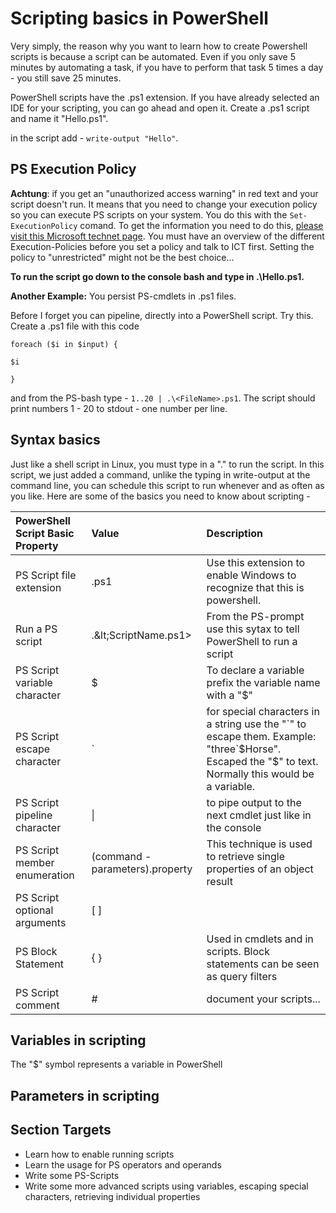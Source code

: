 # Scripting basics in PowerShell

Very simply, the reason why you want to learn how to create Powershell scripts is because a script can be automated. Even if you only save 5 minutes by automating a task, if you have to perform that task 5 times a day - you still save 25 minutes.

PowerShell scripts have the .ps1 extension. If you have already selected an IDE for your scripting, you can go ahead and open it. Create a .ps1 script and name it "Hello.ps1".

in the script add - `write-output "Hello"`.

## PS Execution Policy

**Achtung**: if you get an "unauthorized access warning" in red text and your script doesn't run. It means that you need to change your execution policy so you can execute PS scripts on your system. You do this with the `Set-ExecutionPolicy` comand. To get the information you need to do this, [please visit this Microsoft technet page](https://technet.microsoft.com/en-us/library/ee176961.aspx). You must have an overview of the different Execution-Policies before you set a policy and talk to ICT first. Setting the policy to "unrestricted" might not be the best choice...

**To run the script go down to the console bash and type in .\Hello.ps1.**

**Another Example:** You persist PS-cmdlets in .ps1 files.

Before I forget you can pipeline, directly into a PowerShell script. Try this. Create a .ps1 file with this code

`foreach ($i in $input) {`

`$i`

`}`

and from the PS-bash type - `1..20 | .\<FileName>.ps1`. The script should print numbers 1 - 20 to stdout - one number per line.

## Syntax basics

Just like a shell script in Linux, you must type in a ".\" to run the script. In this script, we just added a command, unlike the typing in write-output at the command line, you can schedule this script to run whenever and as often as you like. Here are some of the basics you need to know about scripting -

| PowerShell Script Basic Property | Value | Description |
| :--- | :--- | :--- |
| PS Script file extension | .ps1 | Use this extension to enable Windows to recognize that this is powershell. |
| Run a PS script | .\&lt;ScriptName.ps1&gt; | From the PS-prompt use this sytax to tell PowerShell to run a script |
| PS Script variable character | $ | To declare a variable prefix the variable name with a "$" |
| PS Script escape character | \` | for special characters in a string use the "\`" to escape them. Example: "three\`$Horse". Escaped the "$" to text. Normally this would be a variable. |
| PS Script pipeline character | &#124; | to pipe output to the next cmdlet just like in the console | 
| PS Script member enumeration | \(command -parameters\).property | This technique is used to retrieve single properties of an object result |
| PS Script optional arguments | \[ \] |  |
| PS Block Statement | { } | Used in cmdlets and in scripts. Block statements can be seen as query filters |
| PS Script comment | \# | document your scripts... |

## Variables in scripting

The "$" symbol represents a variable in PowerShell

## Parameters in scripting

## Section Targets

* Learn how to enable running scripts
* Learn the usage for PS operators and operands
* Write some PS-Scripts
* Write some more advanced scripts using variables, escaping special characters, retrieving individual properties



